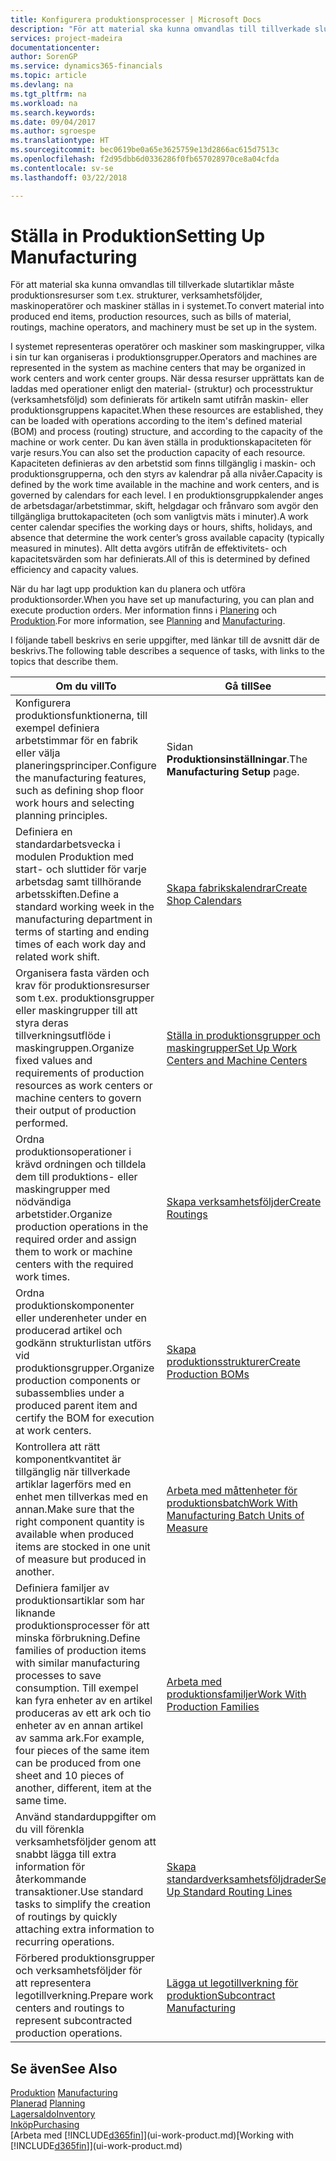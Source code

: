 ```yaml
---
title: Konfigurera produktionsprocesser | Microsoft Docs
description: "För att material ska kunna omvandlas till tillverkade slutartiklar måste produktionsresurser som t.ex. strukturer, verksamhetsföljder, maskinoperatörer och maskiner ställas in i systemet."
services: project-madeira
documentationcenter: 
author: SorenGP
ms.service: dynamics365-financials
ms.topic: article
ms.devlang: na
ms.tgt_pltfrm: na
ms.workload: na
ms.search.keywords: 
ms.date: 09/04/2017
ms.author: sgroespe
ms.translationtype: HT
ms.sourcegitcommit: bec0619be0a65e3625759e13d2866ac615d7513c
ms.openlocfilehash: f2d95dbb6d0336286f0fb657028970ce8a04cfda
ms.contentlocale: sv-se
ms.lasthandoff: 03/22/2018

---
```

# <a name="setting-up-manufacturing"></a><span data-ttu-id="a8492-103">Ställa in Produktion</span><span class="sxs-lookup"><span data-stu-id="a8492-103">Setting Up Manufacturing</span></span>
<span data-ttu-id="a8492-104">För att material ska kunna omvandlas till tillverkade slutartiklar måste produktionsresurser som t.ex. strukturer, verksamhetsföljder, maskinoperatörer och maskiner ställas in i systemet.</span><span class="sxs-lookup"><span data-stu-id="a8492-104">To convert material into produced end items, production resources, such as bills of material, routings, machine operators, and machinery must be set up in the system.</span></span>

<span data-ttu-id="a8492-105">I systemet representeras operatörer och maskiner som maskingrupper, vilka i sin tur kan organiseras i produktionsgrupper.</span><span class="sxs-lookup"><span data-stu-id="a8492-105">Operators and machines are represented in the system as machine centers that may be organized in work centers and work center groups.</span></span> <span data-ttu-id="a8492-106">När dessa resurser upprättats kan de laddas med operationer enligt den material- (struktur) och processtruktur (verksamhetsföljd) som definierats för artikeln samt utifrån maskin- eller produktionsgruppens kapacitet.</span><span class="sxs-lookup"><span data-stu-id="a8492-106">When these resources are established, they can be loaded with operations according to the item's defined material (BOM) and process (routing) structure, and according to the capacity of the machine or work center.</span></span> <span data-ttu-id="a8492-107">Du kan även ställa in produktionskapaciteten för varje resurs.</span><span class="sxs-lookup"><span data-stu-id="a8492-107">You can also set the production capacity of each resource.</span></span> <span data-ttu-id="a8492-108">Kapaciteten definieras av den arbetstid som finns tillgänglig i maskin- och produktionsgrupperna, och den styrs av kalendrar på alla nivåer.</span><span class="sxs-lookup"><span data-stu-id="a8492-108">Capacity is defined by the work time available in the machine and work centers, and is governed by calendars for each level.</span></span> <span data-ttu-id="a8492-109">I en produktionsgruppkalender anges de arbetsdagar/arbetstimmar, skift, helgdagar och frånvaro som avgör den tillgängliga bruttokapaciteten (och som vanligtvis mäts i minuter).</span><span class="sxs-lookup"><span data-stu-id="a8492-109">A work center calendar specifies the working days or hours, shifts, holidays, and absence that determine the work center’s gross available capacity (typically measured in minutes).</span></span> <span data-ttu-id="a8492-110">Allt detta avgörs utifrån de effektivitets- och kapacitetsvärden som har definierats.</span><span class="sxs-lookup"><span data-stu-id="a8492-110">All of this is determined by defined efficiency and capacity values.</span></span>  

<span data-ttu-id="a8492-111">När du har lagt upp produktion kan du planera och utföra produktionsorder.</span><span class="sxs-lookup"><span data-stu-id="a8492-111">When you have set up manufacturing, you can plan and execute production orders.</span></span> <span data-ttu-id="a8492-112">Mer information finns i [Planering](production-planning.md) och [Produktion](production-manage-manufacturing.md).</span><span class="sxs-lookup"><span data-stu-id="a8492-112">For more information, see [Planning](production-planning.md) and [Manufacturing](production-manage-manufacturing.md).</span></span>  

 <span data-ttu-id="a8492-113">I följande tabell beskrivs en serie uppgifter, med länkar till de avsnitt där de beskrivs.</span><span class="sxs-lookup"><span data-stu-id="a8492-113">The following table describes a sequence of tasks, with links to the topics that describe them.</span></span>   

|<span data-ttu-id="a8492-114">**Om du vill**</span><span class="sxs-lookup"><span data-stu-id="a8492-114">**To**</span></span>|<span data-ttu-id="a8492-115">**Gå till**</span><span class="sxs-lookup"><span data-stu-id="a8492-115">**See**</span></span>|  
|------------|-------------|  
|<span data-ttu-id="a8492-116">Konfigurera produktionsfunktionerna, till exempel definiera arbetstimmar för en fabrik eller välja planeringsprinciper.</span><span class="sxs-lookup"><span data-stu-id="a8492-116">Configure the manufacturing features, such as defining shop floor work hours and selecting planning principles.</span></span>|<span data-ttu-id="a8492-117">Sidan **Produktionsinställningar**.</span><span class="sxs-lookup"><span data-stu-id="a8492-117">The **Manufacturing Setup** page.</span></span>|  
|<span data-ttu-id="a8492-118">Definiera en standardarbetsvecka i modulen Produktion med start- och sluttider för varje arbetsdag samt tillhörande arbetsskiften.</span><span class="sxs-lookup"><span data-stu-id="a8492-118">Define a standard working week in the manufacturing department in terms of starting and ending times of each work day and related work shift.</span></span>|[<span data-ttu-id="a8492-119">Skapa fabrikskalendrar</span><span class="sxs-lookup"><span data-stu-id="a8492-119">Create Shop Calendars</span></span>](production-how-to-create-work-center-calendars.md)|  
|<span data-ttu-id="a8492-120">Organisera fasta värden och krav för produktionsresurser som t.ex. produktionsgrupper eller maskingrupper till att styra deras tillverkningsutflöde i maskingruppen.</span><span class="sxs-lookup"><span data-stu-id="a8492-120">Organize fixed values and requirements of production resources as work centers or machine centers to govern their output of production performed.</span></span>|[<span data-ttu-id="a8492-121">Ställa in produktionsgrupper och maskingrupper</span><span class="sxs-lookup"><span data-stu-id="a8492-121">Set Up Work Centers and Machine Centers</span></span>](production-how-to-set-up-work-and-machine-centers.md)|
|<span data-ttu-id="a8492-122">Ordna produktionsoperationer i krävd ordningen och tilldela dem till produktions- eller maskingrupper med nödvändiga arbetstider.</span><span class="sxs-lookup"><span data-stu-id="a8492-122">Organize production operations in the required order and assign them to work or machine centers with the required work times.</span></span>|[<span data-ttu-id="a8492-123">Skapa verksamhetsföljder</span><span class="sxs-lookup"><span data-stu-id="a8492-123">Create Routings</span></span>](production-how-to-create-routings.md)|
|<span data-ttu-id="a8492-124">Ordna produktionskomponenter eller underenheter under en producerad artikel och godkänn strukturlistan utförs vid produktionsgrupper.</span><span class="sxs-lookup"><span data-stu-id="a8492-124">Organize production components or subassemblies under a produced parent item and certify the BOM for execution at work centers.</span></span>|[<span data-ttu-id="a8492-125">Skapa produktionsstrukturer</span><span class="sxs-lookup"><span data-stu-id="a8492-125">Create Production BOMs</span></span>](production-how-to-create-production-boms.md)|
|<span data-ttu-id="a8492-126">Kontrollera att rätt komponentkvantitet är tillgänglig när tillverkade artiklar lagerförs med en enhet men tillverkas med en annan.</span><span class="sxs-lookup"><span data-stu-id="a8492-126">Make sure that the right component quantity is available when produced items are stocked in one unit of measure but produced in another.</span></span>|[<span data-ttu-id="a8492-127">Arbeta med måttenheter för produktionsbatch</span><span class="sxs-lookup"><span data-stu-id="a8492-127">Work With Manufacturing Batch Units of Measure</span></span>](production-how-to-use-the-manufacturing-batch-unit-of-measure.md)|  
|<span data-ttu-id="a8492-128">Definiera familjer av produktionsartiklar som har liknande produktionsprocesser för att minska förbrukning.</span><span class="sxs-lookup"><span data-stu-id="a8492-128">Define families of production items with similar manufacturing processes to save consumption.</span></span> <span data-ttu-id="a8492-129">Till exempel kan fyra enheter av en artikel produceras av ett ark och tio enheter av en annan artikel av samma ark.</span><span class="sxs-lookup"><span data-stu-id="a8492-129">For example, four pieces of the same item can be produced from one sheet and 10 pieces of another, different, item at the same time.</span></span>|[<span data-ttu-id="a8492-130">Arbeta med produktionsfamiljer</span><span class="sxs-lookup"><span data-stu-id="a8492-130">Work With Production Families</span></span>](production-how-work-family.md)|
|<span data-ttu-id="a8492-131">Använd standarduppgifter om du vill förenkla verksamhetsföljder genom att snabbt lägga till extra information för återkommande transaktioner.</span><span class="sxs-lookup"><span data-stu-id="a8492-131">Use standard tasks to simplify the creation of routings by quickly attaching extra information to recurring operations.</span></span>|[<span data-ttu-id="a8492-132">Skapa standardverksamhetsföljdrader</span><span class="sxs-lookup"><span data-stu-id="a8492-132">Set Up Standard Routing Lines</span></span>](production-how-set-up-standard-routing-lines.md)|  
|<span data-ttu-id="a8492-133">Förbered produktionsgrupper och verksamhetsföljder för att representera legotillverkning.</span><span class="sxs-lookup"><span data-stu-id="a8492-133">Prepare work centers and routings to represent subcontracted production operations.</span></span>|[<span data-ttu-id="a8492-134">Lägga ut legotillverkning för produktion</span><span class="sxs-lookup"><span data-stu-id="a8492-134">Subcontract Manufacturing</span></span>](production-how-to-subcontract-manufacturing.md)|  

## <a name="see-also"></a><span data-ttu-id="a8492-135">Se även</span><span class="sxs-lookup"><span data-stu-id="a8492-135">See Also</span></span>
<span data-ttu-id="a8492-136">[Produktion](production-manage-manufacturing.md)  </span><span class="sxs-lookup"><span data-stu-id="a8492-136">[Manufacturing](production-manage-manufacturing.md)  </span></span>  
<span data-ttu-id="a8492-137">[Planerad](production-planning.md) </span><span class="sxs-lookup"><span data-stu-id="a8492-137">[Planning](production-planning.md) </span></span>  
[<span data-ttu-id="a8492-138">Lagersaldo</span><span class="sxs-lookup"><span data-stu-id="a8492-138">Inventory</span></span>](inventory-manage-inventory.md)  
[<span data-ttu-id="a8492-139">Inköp</span><span class="sxs-lookup"><span data-stu-id="a8492-139">Purchasing</span></span>](purchasing-manage-purchasing.md)  
<span data-ttu-id="a8492-140">[Arbeta med [!INCLUDE[d365fin](includes/d365fin_md.md)]](ui-work-product.md)</span><span class="sxs-lookup"><span data-stu-id="a8492-140">[Working with [!INCLUDE[d365fin](includes/d365fin_md.md)]](ui-work-product.md)</span></span>

